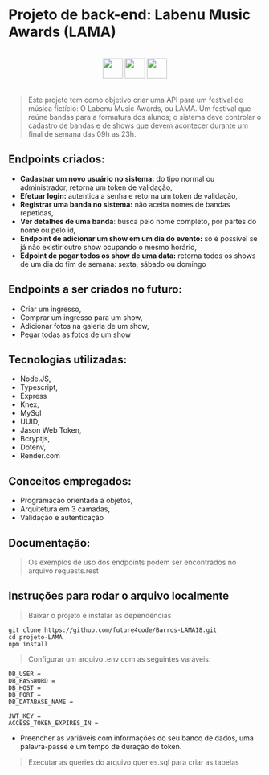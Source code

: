 # Projeto de back-end: Labenu Music Awards (LAMA)

</br>

<div align="center">
<img src="https://cdn.jsdelivr.net/gh/devicons/devicon/icons/javascript/javascript-original.svg" width='40px' />
<img src="https://cdn.jsdelivr.net/gh/devicons/devicon/icons/nodejs/nodejs-original.svg" width='40px'/>
<img src="https://cdn.jsdelivr.net/gh/devicons/devicon/icons/mysql/mysql-plain.svg" width='40px'/>
</div>

</br>

> Este projeto tem como objetivo criar uma API para um festival de música fictício: O Labenu Music Awards, ou LAMA. Um festival que reúne bandas para a formatura dos alunos; o sistema deve controlar o cadastro de bandas e de shows que devem acontecer durante um final de semana das 09h as 23h.

## Endpoints criados:

- **Cadastrar um novo usuário no sistema:** do tipo normal ou administrador, retorna um token de validação,
- **Efetuar login:** autentica a senha e retorna um token de validação,
- **Registrar uma banda no sistema:** não aceita nomes de bandas repetidas,
- **Ver detalhes de uma banda**: busca pelo nome completo, por partes do nome ou pelo id,
- **Endpoint de adicionar um show em um dia do evento:** só é possível se já não existir outro show ocupando o mesmo horário,
- **Edpoint de pegar todos os show de uma data:** retorna todos os shows de um dia do fim de semana: sexta, sábado ou domingo

## Endpoints a ser criados no futuro:

- Criar um ingresso,
- Comprar um ingresso para um show,
- Adicionar fotos na galeria de um show,
- Pegar todas as fotos de um show

## Tecnologias utilizadas:

- Node.JS,
- Typescript,
- Express
- Knex,
- MySql
- UUID,
- Jason Web Token,
- Bcryptjs,
- Dotenv,
- Render.com

## Conceitos empregados:

- Programação orientada a objetos,
- Arquitetura em 3 camadas,
- Validação e autenticação

## Documentação:

> Os exemplos de uso dos endpoints podem ser encontrados no arquivo requests.rest

## Instruções para rodar o arquivo localmente

> Baixar o projeto e instalar as dependências

```
git clone https://github.com/future4code/Barros-LAMA18.git
cd projeto-LAMA
npm install
```

> Configurar um arquivo .env com as seguintes varáveis:

```
DB_USER = 
DB_PASSWORD = 
DB_HOST = 
DB_PORT = 
DB_DATABASE_NAME = 

JWT_KEY = 
ACCESS_TOKEN_EXPIRES_IN = 
```
* Preencher as variáveis com informações do seu banco de dados, uma palavra-passe e um tempo de duração do token.

> Executar as queries do arquivo queries.sql para criar as tabelas